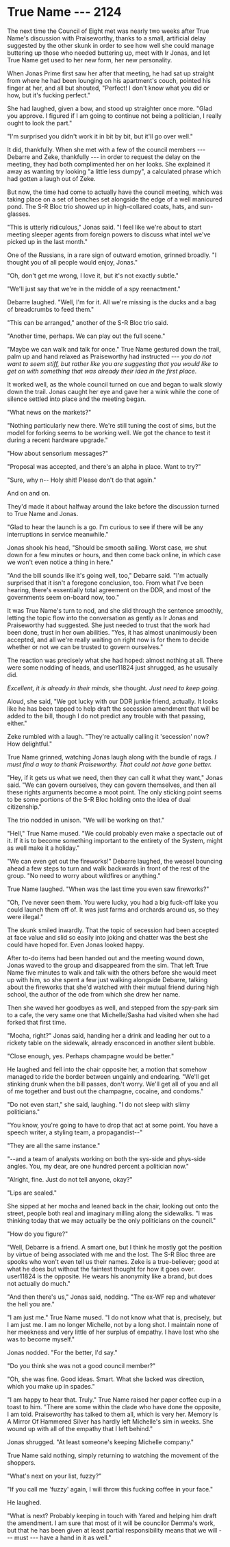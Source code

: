 # True Name --- 2124

The next time the Council of Eight met was nearly two weeks after True Name's discussion with Praiseworthy, thanks to a small, artificial delay suggested by the other skunk in order to see how well she could manage buttering up those who needed buttering up, meet with Ir Jonas, and let True Name get used to her new form, her new personality.

When Jonas Prime first saw her after that meeting, he had sat up straight from where he had been lounging on his apartment's couch, pointed his finger at her, and all but shouted, "Perfect! I don't know what you did or how, but it's fucking perfect."

She had laughed, given a bow, and stood up straighter once more. "Glad you approve. I figured if I am going to continue not being a politician, I really ought to look the part."

"I'm surprised you didn't work it in bit by bit, but it'll go over well."

It did, thankfully. When she met with a few of the council members --- Debarre and Zeke, thankfully --- in order to request the delay on the meeting, they had both complimented her on her looks. She explained it away as wanting try looking "a little less dumpy", a calculated phrase which had gotten a laugh out of Zeke.

But now, the time had come to actually have the council meeting, which was taking place on a set of benches set alongside the edge of a well manicured pond. The S-R Bloc trio showed up in high-collared coats, hats, and sun-glasses.

"This is utterly ridiculous," Jonas said. "I feel like we're about to start meeting sleeper agents from foreign powers to discuss what intel we've picked up in the last month."

One of the Russians, in a rare sign of outward emotion, grinned broadly. "I thought you of all people would enjoy, Jonas."

"Oh, don't get me wrong, I love it, but it's not exactly subtle."

"We'll just say that we're in the middle of a spy reenactment."

Debarre laughed. "Well, I'm for it. All we're missing is the ducks and a bag of breadcrumbs to feed them."

"This can be arranged," another of the S-R Bloc trio said.

"Another time, perhaps. We can play out the full scene."

"Maybe we can walk and talk for once." True Name gestured down the trail, palm up and hand relaxed as Praiseworthy had instructed --- *you do not want to seem stiff, but rather like you are suggesting that you would like to get on with something that was already their idea in the first place.*

It worked well, as the whole council turned on cue and began to walk slowly down the trail. Jonas caught her eye and gave her a wink while the cone of silence settled into place and the meeting began.

"What news on the markets?"

"Nothing particularly new there. We're still tuning the cost of sims, but the model for forking seems to be working well. We got the chance to test it during a recent hardware upgrade."

"How about sensorium messages?"

"Proposal was accepted, and there's an alpha in place. Want to try?"

"Sure, why n-- Holy shit! Please don't do that again."

And on and on.

They'd made it about halfway around the lake before the discussion turned to True Name and Jonas.

"Glad to hear the launch is a go. I'm curious to see if there will be any interruptions in service meanwhile."

Jonas shook his head, "Should be smooth sailing. Worst case, we shut down for a few minutes or hours, and then come back online, in which case we won't even notice a thing in here."

"And the bill sounds like it's going well, too," Debarre said. "I'm actually surprised that it isn't a foregone conclusion, too. From what I've been hearing, there's essentially total agreement on the DDR, and most of the governments seem on-board now, too."

It was True Name's turn to nod, and she slid through the sentence smoothly, letting the topic flow into the conversation as gently as Ir Jonas and Praiseworthy had suggested. She just needed to trust that the work had been done, trust in her own abilities. "Yes, it has almost unanimously been accepted, and all we're really waiting on right now is for them to decide whether or not we can be trusted to govern ourselves."

The reaction was precisely what she had hoped: almost nothing at all. There were some nodding of heads, and user11824 just shrugged, as he ususally did.

*Excellent, it is already in their minds,* she thought. *Just need to keep going.*

Aloud, she said, "We got lucky with our DDR junkie friend, actually. It looks like he has been tapped to help draft the secession amendment that will be added to the bill, though I do not predict any trouble with that passing, either."

Zeke rumbled with a laugh. "They're actually calling it 'secession' now? How delightful."

True Name grinned, watching Jonas laugh along with the bundle of rags. *I must find a way to thank Praiseworthy. That could not have gone better.*

"Hey, if it gets us what we need, then they can call it what they want," Jonas said. "We can govern ourselves, they can govern themselves, and then all these rights arguments become a moot point. The only sticking point seems to be some portions of the S-R Bloc holding onto the idea of dual citizenship."

The trio nodded in unison. "We will be working on that."

"Hell," True Name mused. "We could probably even make a spectacle out of it. If it is to become something important to the entirety of the System, might as well make it a holiday."

"We can even get out the fireworks!" Debarre laughed, the weasel bouncing ahead a few steps to turn and walk backwards in front of the rest of the group. "No need to worry about wildfires or anything."

True Name laughed. "When was the last time you even saw fireworks?"

"Oh, I've never seen them. You were lucky, you had a big fuck-off lake you could launch them off of. It was just farms and orchards around us, so they were illegal."

The skunk smiled inwardly. That the topic of secession had been accepted at face value and slid so easily into joking and chatter was the best she could have hoped for. Even Jonas looked happy.

After to-do items had been handed out and the meeting wound down, Jonas waved to the group and disappeared from the sim. That left True Name five minutes to walk and talk with the others before she would meet up with him, so she spent a few just walking alongside Debarre, talking about the fireworks that she'd watched with their mutual friend during high school, the author of the ode from which she drew her name.

Then she waved her goodbyes as well, and stepped from the spy-park sim to a cafe, the very same one that Michelle/Sasha had visited when she had forked that first time.

"Mocha, right?" Jonas said, handing her a drink and leading her out to a rickety table on the sidewalk, already ensconced in another silent bubble.

"Close enough, yes. Perhaps champagne would be better."

He laughed and fell into the chair opposite her, a motion that somehow managed to ride the border between ungainly and endearing. "We'll get stinking drunk when the bill passes, don't worry. We'll get all of you and all of me together and bust out the champagne, cocaine, and condoms."

"Do not even start," she said, laughing. "I do not sleep with slimy politicians."

"You know, you're going to have to drop that act at some point. You have a speech writer, a styling team, a propagandist--"

"They are all the same instance."

"--and a team of analysts working on both the sys-side and phys-side angles. You, my dear, are one hundred percent a politician now."

"Alright, fine. Just do not tell anyone, okay?"

"Lips are sealed."

She sipped at her mocha and leaned back in the chair, looking out onto the street, people both real and imaginary milling along the sidewalks. "I was thinking today that we may actually be the only politicians on the council."

"How do you figure?"

"Well, Debarre is a friend. A smart one, but I think he mostly got the position by virtue of being associated with me and the lost. The S-R Bloc three are spooks who won't even tell us their names. Zeke is a true-believer; good at what he does but without the faintest thought for how it goes over. user11824 is the opposite. He wears his anonymity like a brand, but does not actually do much."

"And then there's us," Jonas said, nodding. "The ex-WF rep and whatever the hell you are."

"I am just me." True Name mused. "I do not know what that is, precisely, but I am just me. I am no longer Michelle, not by a long shot. I maintain none of her meekness and very little of her surplus of empathy. I have lost who she was to become myself."

Jonas nodded. "For the better, I'd say."

"Do you think she was not a good council member?"

"Oh, she was fine. Good ideas. Smart. What she lacked was direction, which you make up in spades."

"I am happy to hear that. Truly." True Name raised her paper coffee cup in a toast to him. "There are some within the clade who have done the opposite, I am told. Praiseworthy has talked to them all, which is very her. Memory Is A Mirror Of Hammered Silver has hardly left Michelle's sim in weeks. She wound up with all of the empathy that I left behind."

Jonas shrugged. "At least someone's keeping Michelle company."

True Name said nothing, simply returning to watching the movement of the shoppers.

"What's next on your list, fuzzy?"

"If you call me 'fuzzy' again, I will throw this fucking coffee in your face."

He laughed.

"What is next? Probably keeping in touch with Yared and helping him draft the amendment. I am sure that most of it will be councilor Demma's work, but that he has been given at least partial responsibility means that we will --- must --- have a hand in it as well."




